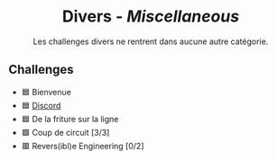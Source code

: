 <div align="center">
  <h1>Divers - <i>Miscellaneous</i></h1>
  <p>
    Les challenges divers ne rentrent dans aucune autre catégorie.
  </p>
</div>

## Challenges
- 🟦 Bienvenue
- 🟦 [Discord](Discord)
- 🟦 De la friture sur la ligne
- 🟩 Coup de circuit [3/3]
- 🟥 Revers(ibl)e Engineering [0/2]
